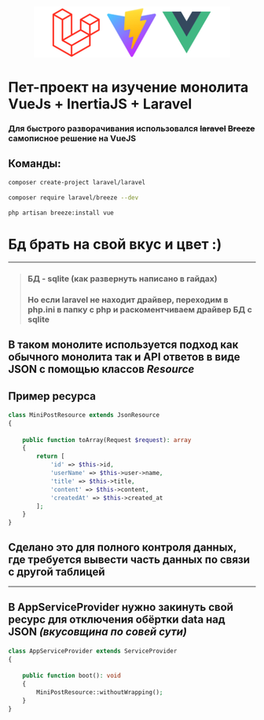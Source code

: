 <p align="center"><a href="https://laravel.com" target="_blank"><img src="readme.png" width="400" alt="Laravel Logo"></a></p>

<h1>Пет-проект на изучение монолита VueJs + InertiaJS + Laravel </h1>

### Для быстрого разворачивания использовался ~~laravel~~ ~~Breeze~~ самописное решение на VueJS

## Команды:

```bash
composer create-project laravel/laravel
```

```bash
composer require laravel/breeze --dev
```

```bash
php artisan breeze:install vue
```
# Бд брать на свой вкус и цвет :)

---

>### БД - sqlite (как развернуть написано в гайдах)
>### Но если laravel не находит драйвер, переходим в php.ini в папку с php и раскоментчиваем драйвер БД с sqlite


## В таком монолите используется подход как обычного монолита так и API ответов в виде JSON с помощью классов ___Resource___

## Пример ресурса

```php
class MiniPostResource extends JsonResource
{
  
    public function toArray(Request $request): array
    {
        return [
            'id' => $this->id,
            'userName' => $this->user->name,
            'title' => $this->title,
            'content' => $this->content,
            'createdAt' => $this->created_at
        ];
    }
}
```
## Сделано это для полного контроля данных, где требуется вывести часть данных по связи с другой таблицей
___
## В AppServiceProvider нужно закинуть свой ресурс для отключения обёртки data над JSON ___(вкусовщина по совей сути)___

```php
class AppServiceProvider extends ServiceProvider
{
  
    public function boot(): void
    {
        MiniPostResource::withoutWrapping();
    }
}
```
